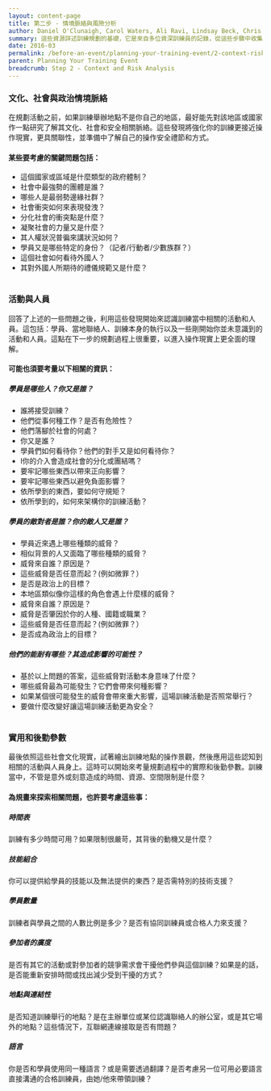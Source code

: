 ```yaml
---
layout: content-page
title: 第二步 - 情境脈絡與風險分析
author: Daniel O'Clunaigh, Carol Waters, Ali Ravi, Lindsay Beck, Chris Doten, Nick Sera-Leyva
summary: 這些資源詳述訓練規劃的基礎，它是來自多位資深訓練員的記錄，從這些步驟中收集其投入與分析它對於訓練設計、準備和方向的後續影響。
date: 2016-03
permalink: /before-an-event/planning-your-training-event/2-context-risk-analysis/
parent: Planning Your Training Event
breadcrumb: Step 2 - Context and Risk Analysis
---
```

### 文化、社會與政治情境脈絡
在規劃活動之前，如果訓練舉辦地點不是你自己的地區，最好能先對該地區或國家作一點研究了解其文化、社會和安全相關脈絡。這些發現將強化你的訓練更接近操作現實，更具關聯性，並準備中了解自己的操作安全禮節和方式。


#### 某些要考慮的關鍵問題包括：
- 這個國家或區域是什麼類型的政府體制？
- 社會中最強勢的團體是誰？
- 哪些人是最弱勢邊緣社群？
- 社會衝突如何來表現發洩？
- 分化社會的衝突點是什麼？
- 凝聚社會的力量又是什麼？ 
- 其人權狀況普徧來講狀況如何？
- 學員又是哪些特定的身份？（記者/行動者/少數族群？）
- 這個社會如何看待外國人？
- 其對外國人所期待的禮儀規範又是什麼？
<br><br>

### 活動與人員
回答了上述的一些問題之後，利用這些發現開始來認識訓練當中相關的活動和人員。這包括：學員、當地聯絡人、訓練本身的執行以及一些剛開始你並未意識到的活動和人員。這點在下一步的規劃過程上很重要，以進入操作現實上更全面的理解。

#### 可能也須要考量以下相關的資訊：

##### 學員是哪些人？你又是誰？
- 誰將接受訓練？
- 他們從事何種工作？是否有危險性？
- 他們落腳於社會的何處？
- 你又是誰？
- 學員們如何看待你？他們的對手又是如何看待你？
- I你的介入會造成社會的分化或團結嗎？
- 要牢記哪些東西以帶來正向影響？
- 要牢記哪些東西以避免負面影響？
- 依所學到的東西，要如何守規矩？
- 依所學到的，如何來架構你的訓練活動？

##### 學員的敵對者是誰？你的敵人又是誰？
- 學員近來遇上哪些種類的威脅？
- 相似背景的人又面臨了哪些種類的威脅？
- 威脅來自誰？原因是？
- 這些威脅是否任意而起？(例如微罪？） 
- 是否是政治上的目標？
- 本地區類似像你這樣的角色會遇上什麼樣的威脅？
- 威脅來自誰？原因是？
- 威脅是否肇因於你的人種、國籍或職業？ 
- 這些威脅是否任意而起？(例如微罪？） 
- 是否成為政治上的目標？

##### 他們的能耐有哪些？其造成影響的可能性？
- 基於以上問題的答案，這些威脅對活動本身意味了什麼？
- 哪些威脅最為可能發生？它們會帶來何種影響？
- 如果某個很可能發生的威脅會帶來重大影響，這場訓練活動是否照常舉行？
- 要做什麼改變好讓這場訓練活動更為安全？
<br><br>

### 實用和後勤參數
最後依照這些社會文化現實，試著繪出訓練地點的操作景觀，然後應用這些認知到相關的活動與人員身上。這時可以開始來考量規劃過程中的實際和後勤參數。訓練當中，不管是意外或刻意造成的時間、資源、空間限制是什麼？ 

#### 為規畫來探索相關問題，也許要考慮這些事：
##### 時間表
訓練有多少時間可用？如果限制很嚴苛，其背後的動機又是什麼？

##### 技能組合
你可以提供給學員的技能以及無法提供的東西？是否需特別的技術支援？

##### 學員數量
訓練者與學員之間的人數比例是多少？是否有協同訓練員或合格人力來支援？

##### 參加者的廣度
是否有其它的活動或對參加者的競爭需求會干擾他們參與這個訓練？如果是的話，是否能重新安排時間或找出減少受到干擾的方式？

##### 地點與連結性
是否知道訓練舉行的地點？是在主辦單位或某位認識聯絡人的辦公室，或是其它場外的地點？這些情況下，互聯網連線接取是否有問題？

##### 語言
你是否和學員使用同一種語言？或是需要透過翻譯？是否考慮另一位可用必要語言直接溝通的合格訓練員，由她/他來帶領訓練？
<br><br>
